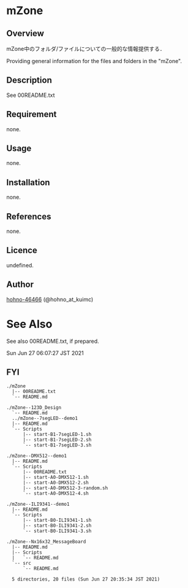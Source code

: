 
mZone
====

## Overview

mZone中のフォルダ/ファイルについての一般的な情報提供する．

Providing general information for the files and folders in the "mZone".

## Description

See 00README.txt

## Requirement

none.

## Usage

none.

## Installation

none.

## References

none.

## Licence

undefined.

## Author

[hohno-46466](https://github.com/hohno-46466) (@hohno_at_kuimc)

# See Also

See also 00README.txt, if prepared.

Sun Jun 27 06:07:27 JST 2021

## FYI

    ./mZone
      |-- 00README.txt
      `-- README.md

    ./mZone--123D_Design
      `-- README.md
      ../mZone--7segLED--demo1
      |-- README.md
      `-- Scripts
          |-- start-B1-7segLED-1.sh
          |-- start-B1-7segLED-2.sh
          `-- start-B1-7segLED-3.sh

    ./mZone--DMX512--demo1
      |-- README.md
      `-- Scripts
          |-- 00README.txt
          |-- start-A0-DMX512-1.sh
          |-- start-A0-DMX512-2.sh
          |-- start-A0-DMX512-3-random.sh
          `-- start-A0-DMX512-4.sh

    ./mZone--ILI9341--demo1
      |-- README.md
      `-- Scripts
          |-- start-B0-ILI9341-1.sh
          |-- start-B0-ILI9341-2.sh
          `-- start-B0-ILI9341-3.sh

    ./mZone--Nx16x32_MessageBoard
      |-- README.md
      |-- Scripts
      |   `-- README.md
      `-- src
          `-- README.md

      5 directories, 20 files (Sun Jun 27 20:35:34 JST 2021)

